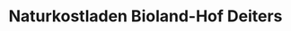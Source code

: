 ---
title: "Naturkostladen Bioland-Hof Deiters"
url: /schermbeck/naturkostladen-bioland-hof-deiters/
shop: Hofladen
---